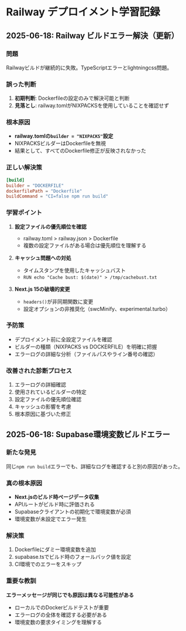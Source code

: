 # Railway デプロイメント学習記録

## 2025-06-18: Railway ビルドエラー解決（更新）

### 問題
Railwayビルドが継続的に失敗。TypeScriptエラーとlightningcss問題。

### 誤った判断
1. **初期判断**: Dockerfileの設定のみで解決可能と判断
2. **見落とし**: railway.tomlがNIXPACKSを使用していることを確認せず

### 根本原因
- **railway.tomlの`builder = "NIXPACKS"`設定**
- NIXPACKSビルダーはDockerfileを無視
- 結果として、すべてのDockerfile修正が反映されなかった

### 正しい解決策
```toml
[build]
builder = "DOCKERFILE"
dockerfilePath = "Dockerfile"
buildCommand = "CI=false npm run build"
```

### 学習ポイント
1. **設定ファイルの優先順位を確認**
   - railway.toml > railway.json > Dockerfile
   - 複数の設定ファイルがある場合は優先順位を理解する

2. **キャッシュ問題への対処**
   - タイムスタンプを使用したキャッシュバスト
   - `RUN echo "Cache bust: $(date)" > /tmp/cachebust.txt`

3. **Next.js 15の破壊的変更**
   - `headers()`が非同期関数に変更
   - 設定オプションの非推奨化（swcMinify、experimental.turbo）

### 予防策
- デプロイメント前に全設定ファイルを確認
- ビルダーの種類（NIXPACKS vs DOCKERFILE）を明確に把握
- エラーログの詳細な分析（ファイルパスやライン番号の確認）

### 改善された診断プロセス
1. エラーログの詳細確認
2. 使用されているビルダーの特定
3. 設定ファイルの優先順位確認
4. キャッシュの影響を考慮
5. 根本原因に基づいた修正

## 2025-06-18: Supabase環境変数ビルドエラー

### 新たな発見
同じ`npm run build`エラーでも、詳細なログを確認すると別の原因があった。

### 真の根本原因
- **Next.jsのビルド時ページデータ収集**
- APIルートがビルド時に評価される
- Supabaseクライアントの初期化で環境変数が必須
- 環境変数が未設定でエラー発生

### 解決策
1. Dockerfileにダミー環境変数を追加
2. supabase.tsでビルド時のフォールバック値を設定
3. CI環境でのエラーをスキップ

### 重要な教訓
**エラーメッセージが同じでも原因は異なる可能性がある**
- ローカルでのDockerビルドテストが重要
- エラーログの全体を確認する必要がある
- 環境変数の要求タイミングを理解する